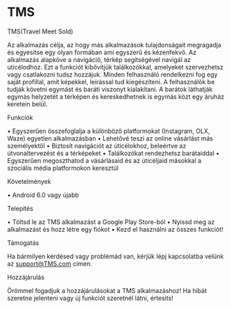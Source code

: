 # TMS
TMS(Travel Meet Sold)

Az alkalmazás célja, az hogy más alkalmazások tulajdonságait megragadja és egyesítse egy olyan formában ami egyszerű és kézenfekvő. Az alkalmazás alapköve a navigáció, térkép segítségével navigál az uticélodhoz. Ezt a funkciót kibővítjük találkozókkal, amelyeket szervezhetsz vagy csatlakozni tudsz hozzájuk. Minden felhasználó rendelkezni fog egy saját profillal, amit képekkel, leírással tud kiegészíteni. A felhasználók be tudják követni egymást és baráti viszonyt kialakítani. A barátok láthatják egymás helyzetét a térképen és kereskedhetnek is egymás közt egy áruház keretein belül.

Funkciók

•	Egyszerűen összefoglalja a különböző platformokat (Instagram, OLX, Waze) egyetlen alkalmazásban
•	Lehetővé teszi az online vásárlást más személyektől
•	Biztosít navigációt az úticélokhoz, beleértve az útvonaltervezést és a térképeket
•	Találkozókat rendezhetsz barátaiddal
•	Egyszerűen megoszthatod a vásárlásaid és az úticéljaid másokkal a szociális média platformokon keresztül

Követelmények

•	Android 6.0 vagy újabb

Telepítés

•	Töltsd le az TMS alkalmazást a Google Play Store-ból
•	Nyissd meg az alkalmazást és hozz létre egy fiókot
•	Kezd el használni az összes funkciót!

Támogatás

Ha bármilyen kérdésed vagy problémád van, kérjük lépj kapcsolatba velünk az support@TMS.com címen.

Hozzájárulás

Örömmel fogadjuk a hozzájárulásokat a TMS alkalmazáshoz! Ha hibát szeretne jelenteni vagy új funkciót szeretnél látni, értesits!
